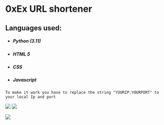 # **0xEx URL shortener** 

## **Languages used:**
- ##### **Python (3.11)** 
- ##### **HTML 5**
- ##### **CSS**
- ##### **Javascript**


```To make it work you have to replace the string "YOURIP:YOURPORT" to your local Ip and port```

![](https://img.shields.io/badge/github-blue?style=for-the-badge) ![](https://img.shields.io/badge/API-yellow?style=for-the-badge)


![](https://i.ibb.co/8xqSD2S/pixil-frame-0-preview-rev-1.png)
